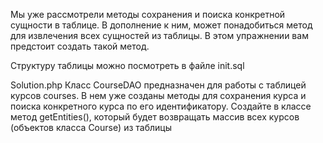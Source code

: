 Мы уже рассмотрели методы сохранения и поиска конкретной сущности в таблице. В дополнение к ним, может понадобиться метод для извлечения всех сущностей из таблицы. В этом упражнении вам предстоит создать такой метод.

Структуру таблицы можно посмотреть в файле init.sql

Solution.php
Класс CourseDAO предназначен для работы с таблицей курсов courses. В нем уже созданы методы для сохранения курса и поиска конкретного курса по его идентификатору. Создайте в классе метод getEntities(), который будет возвращать массив всех курсов (объектов класса Course) из таблицы